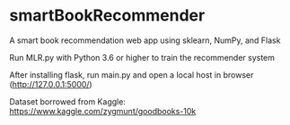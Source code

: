 # smartBookRecommender
A smart book recommendation web app using sklearn, NumPy, and Flask 

Run MLR.py with Python 3.6 or higher to train the recommender system

After installing flask, run main.py and open a local host in browser (http://127.0.0.1:5000/)

Dataset borrowed from Kaggle: https://www.kaggle.com/zygmunt/goodbooks-10k 
